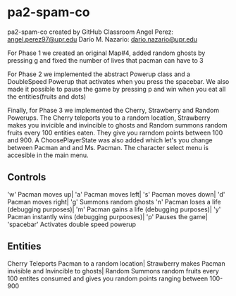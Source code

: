# pa2-spam-co
pa2-spam-co created by GitHub Classroom
Angel Perez: angel.perez97@upr.edu
Darío M. Nazario: dario.nazario@upr.edu

For Phase 1 we created an original Map#4, added random ghosts by pressing g and fixed the number
of lives that pacman can have to 3

For Phase 2 we implemented the abstract Powerup class and a DoubleSpeed Powerup that activates
when you press the spacebar. We also made it possible to pause the game by pressing p and
win when you eat all the entities(fruits and dots)

Finally, for Phase 3 we implemented the Cherry, Strawberry and Random Powerups. The Cherry
teleports you to a random location, Strawberry makes you invicible and invincible to ghosts
and Random summons random fruits every 100 entities eaten. They give you rarndom points 
between 100 and 900. A ChoosePlayerState was also added which let's you change between Pacman and
and Ms. Pacman. The character select menu is accesible in the main menu.


Controls
-------------------------------------
'w'                  Pacman moves up|
'a'                  Pacman moves left|
's'                  Pacman moves down|
'd'                  Pacman moves right|
'g'                  Summons random ghosts
'n'                  Pacman loses a life (debugging purposes)|
'm'                  Pacman gains a life (debugging purposes)|
'y'                  Pacman instantly wins (debugging purpooses)|
'p'                  Pauses the game|
'spacebar'           Activates double speed powerup

Entities
-----------------------------------------
Cherry                 Teleports Pacman to a random location|
Strawberry              makes Pacman invisible and Invincible to ghosts|
Random                  Summons random fruits every 100 entites consumed and gives you
                        random points ranging between 100-900
